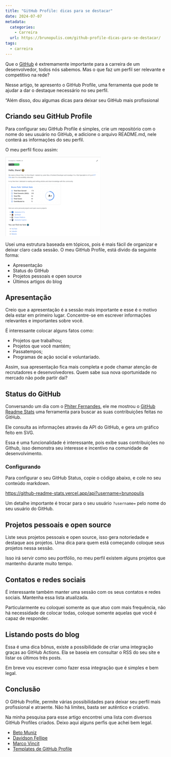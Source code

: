 ```yaml
---
title: "GitHub Profile: dicas para se destacar"
date: 2024-07-07
metadata:
  categories:
    - Carreira
  url: https://brunopulis.com/github-profile-dicas-para-se-destacar/
tags:
  - carreira
---
```

Que o [GitHub](https://github.com) é extremamente importante para a carreira de um desenvolvedor, todos nós sabemos. Mas o que faz um perfil ser relevante e competitivo na rede?

Nesse artigo, te apresento o GitHub Profile, uma ferramenta que pode te ajudar a dar o destaque necessário no seu perfil.

“Além disso, dou algumas dicas para deixar seu GitHub mais profissional

## Criando seu GitHub Profile

Para configurar seu GitHub Profile é simples, crie um repositório com o nome do seu usuário no GitHub, e adicione o arquivo README.md, nele conterá as informações do seu perfil.

O meu perfil ficou assim:

![](images/github-profile-300x247-572Xer0ATZoI.png)

Usei uma estrutura baseada em tópicos, pois é mais fácil de organizar e deixar claro cada sessão. O meu GitHub Profile, está divido da seguinte forma:

-   Apresentação
-   Status do GitHub
-   Projetos pessoais e open source
-   Últimos artigos do blog

## Apresentação

Creio que a apresentação é a sessão mais importante e esse é o motivo dela estar em primeiro lugar. Concentre-se em escrever informações relevantes e importantes sobre você.

É interessante colocar alguns fatos como:

-   Projetos que trabalhou;
-   Projetos que você mantém;
-   Passatempos;
-   Programas de ação social e voluntariado.

Assim, sua apresentação fica mais completa e pode chamar atenção de recrutadores e desenvolvedores. Quem sabe sua nova oportunidade no mercado não pode partir dai?

## Status do GitHub

Conversando um dia com o [Phiter Fernandes](https://github.com/phiter), ele me mostrou o [GitHub Readme Stats](https://github.com/anuraghazra/github-readme-stats) uma ferramenta para buscar as suas contribuições feitas no GitHub.

Ele consulta as informações através da API do GitHub, e gera um gráfico feito em SVG.

Essa é uma funcionalidade é interessante, pois exibe suas contribuições no Github, isso demonstra seu interesse e incentivo na comunidade de desenvolvimento.

### Configurando

Para configurar o seu GitHub Status, copie o código abaixo, e cole no seu conteúdo markdown.

https://github-readme-stats.vercel.app/api?username=brunopulis

Um detalhe importante é trocar para o seu usuário `?username=` pelo nome do seu usuário do GitHub.

## Projetos pessoais e open source

Liste seus projetos pessoais e open source, isso gera notoriedade e destaque aos projetos. Uma dica para quem está começando coloque seus projetos nessa sessão.

Isso irá servir como seu portfólio, no meu perfil existem alguns projetos que mantenho durante muito tempo.

## Contatos e redes sociais

É interessante também manter uma sessão com os seus contatos e redes sociais. Mantenha essa lista atualizada.

Particularmente eu coloquei somente as que atuo com mais frequência, não há necessidade de colocar todas, coloque somente aquelas que você é capaz de responder.

## Listando posts do blog

Essa é uma dica bônus, existe a possibilidade de criar uma integração graças ao GitHub Actions. Ela se baseia em consultar o RSS do seu site e listar os últimos três posts.

Em breve vou escrever como fazer essa integração que é simples e bem legal.

## Conclusão

O GitHub Profile, permite várias possibilidades para deixar seu perfil mais profissional e atraente. Não há limites, basta ser autêntico e criativo.

Na minha pesquisa para esse artigo encontrei uma lista com diversos GitHub Profiles criados. Deixo aqui alguns perfis que achei bem legal.

-   [Beto Muniz](https://github.com/obetomuniz)
-   [Davidson Fellipe](https://github.com/davidsonfellipe)
-   [Marco Vincit](https://github.com/marcovincit)
-   [Templates de GitHub Profile](https://github.com/elangosundar/awesome-README-templates)